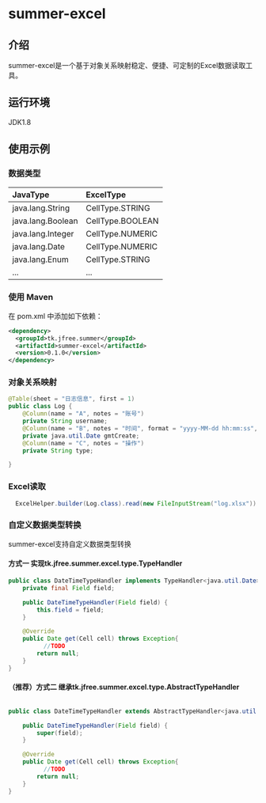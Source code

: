 # summer-excel

## 介绍
summer-excel是一个基于对象关系映射稳定、便捷、可定制的Excel数据读取工具。

## 运行环境
JDK1.8

## 使用示例

### 数据类型

|JavaType|ExcelType|
|:---|:---|
|java.lang.String |CellType.STRING|
|java.lang.Boolean|CellType.BOOLEAN|
|java.lang.Integer|CellType.NUMERIC|
|java.lang.Date   |CellType.NUMERIC|
|java.lang.Enum   |CellType.STRING|
| ...|...|

### 使用 Maven  

在 pom.xml 中添加如下依赖：

```xml 
<dependency>
  <groupId>tk.jfree.summer</groupId>
  <artifactId>summer-excel</artifactId>
  <version>0.1.0</version>
</dependency>
```


### 对象关系映射
``` Java
@Table(sheet = "日志信息", first = 1)
public class Log {
    @Column(name = "A", notes = "账号")
    private String username;
    @Column(name = "B", notes = "时间", format = "yyyy-MM-dd hh:mm:ss", typeHandler = DateTimeTypeHandler.class)
    private java.util.Date gmtCreate;
    @Column(name = "C", notes = "操作")
    private String type;

}
``` 
### Excel读取
``` Java
  ExcelHelper.builder(Log.class).read(new FileInputStream("log.xlsx")).getData().stream().forEach(System.out::println);
``` 

### 自定义数据类型转换
summer-excel支持自定义数据类型转换
#### 方式一 实现tk.jfree.summer.excel.type.TypeHandler
``` Java
public class DateTimeTypeHandler implements TypeHandler<java.util.Date> {
    private final Field field;

    public DateTimeTypeHandler(Field field) {
        this.field = field;
    }

    @Override
    public Date get(Cell cell) throws Exception{
          //TODO
        return null;
    }
}

```
#### （推荐）方式二 继承tk.jfree.summer.excel.type.AbstractTypeHandler
``` Java

public class DateTimeTypeHandler extends AbstractTypeHandler<java.util.Date> {

    public DateTimeTypeHandler(Field field) {
        super(field);
    }

    @Override
    public Date get(Cell cell) throws Exception{
          //TODO
        return null;
    }
}

```